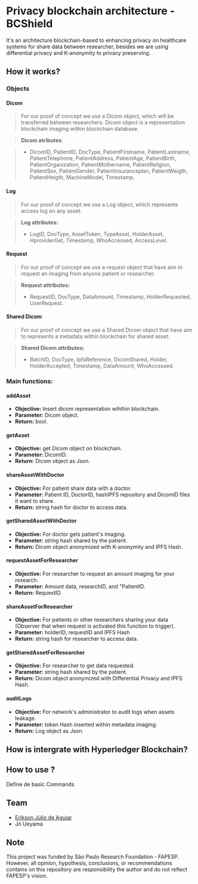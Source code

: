 # Privacy blockchain architecture - BCShield

It's an architecture blockchain-based to enhancing privacy on healthcare systems for share data between researcher, besides we are using differential privacy and K-anonymity to privacy preserving.

## How it works?

### Objects

#### __Dicom__

> For our proof of concept we use a Dicom object, which will be transferred between researchers. Dicom object is a  representation blockchain imaging within blockchain database.

>  **Dicom atributes**:

>  * DicomID, PatientID, DocType, PatientFirstname, PatientLastname, PatientTelephone, PatientAddress, PatientAge,       PatientBirth, PatientOrganization, PatientMothername, PatientReligion, PatientSex, PatientGender, PatientInsuranceplan, PatientWeigth, PatientHeigth, MachineModel, Timestamp.
  
 
#### __Log__

>  For our proof of concept we use a Log object, which represents access log on any asset.

> **Log attributes:**
>	* LogID, DocType, AssetToken, TypeAsset, HolderAsset, HproviderGet, Timestamp, WhoAccessed, AccessLevel.


#### __Request__

 > For our proof of concept we use a request object that have aim to request an imaging from anyone patient or researcher.

 > **Request attributes:**
 >	* RequestID, DocType, DataAmount, Timestamp, HolderRequested, UserRequest.

#### __Shared Dicom__

  > For our proof of concept we use a Shared Dicom object that have aim to represents a metadata within blockchain for shared   asset.
  
 > **Shared Dicom attributes:**
 >	* BatchID, DocType, IpfsReference, DicomShared, Holder, HolderAccepted, Timestamp, DataAmount, WhoAccessed.

### Main functions:

  #### addAsset
   * **Objective:** Insert dicom representation wihthin blockchain.
   * **Parameter:** Dicom object.
   * **Return:** bool.
 

  #### getAsset
   * **Objective:** get Dicom object on blockchain.
   * **Parameter:** DicomID.
   * **Return:** Dicom object as Json.
 
  #### shareAssetWithDoctor
   * **Objective:** For patient share data with a doctor.
   * **Parameter:** Patient ID, DoctorID, hashIPFS repository and DicomID files it want to share.
   * **Return:** string hash for doctor to access data.
 
  #### getSharedAssetWithDoctor
   * **Objective:** For doctor gets patient's imaging. 
   * **Parameter:** string hash shared by the patient.
   * **Return:** Dicom object anonymized with K-anonymity and IPFS Hash.

#### requestAssetForResearcher
 * **Objective:** For researcher to request an amount imaging for your research.
 * **Parameter:** Amount data, researchID, and "PatientID.
 * **Return:** RequestID.
 
 #### shareAssetForResearcher
   * **Objective:** For patients or other researchers sharing your data (Observer that when request is activated this  function to trigger).
   * **Parameter:** holderID, requestID and IPFS Hash
   * **Return:** string hash for researcher to access data.
 
#### getSharedAssetForResearcher
 * **Objective:** For researcher to get data requested.
 * **Parameter:** string hash shared by the patient.
 * **Return:** Dicom object anonymized with Differential Privacy and IPFS Hash.
 
#### auditLogs
 * **Objective:** For network's administrator to audit logs when assets leakage.
 * **Parameter:** token Hash inserted within metadata imaging.
 * **Return:** Log object as Json.

## How is intergrate with Hyperledger Blockchain?


## How to use ?

Define de basic Commands

## Team 

* [Erikson Júlio de Aguiar](https://eriksonjaguiar.github.io/)
* Jó Ueyama

## Note

This project was funded by São Paulo Research Foundation - FAPESP. However, all opinion, hypothesis, conclusions, or recommendations contains on this repository are responsibility the author and do not reflect FAPESP's vision. 

